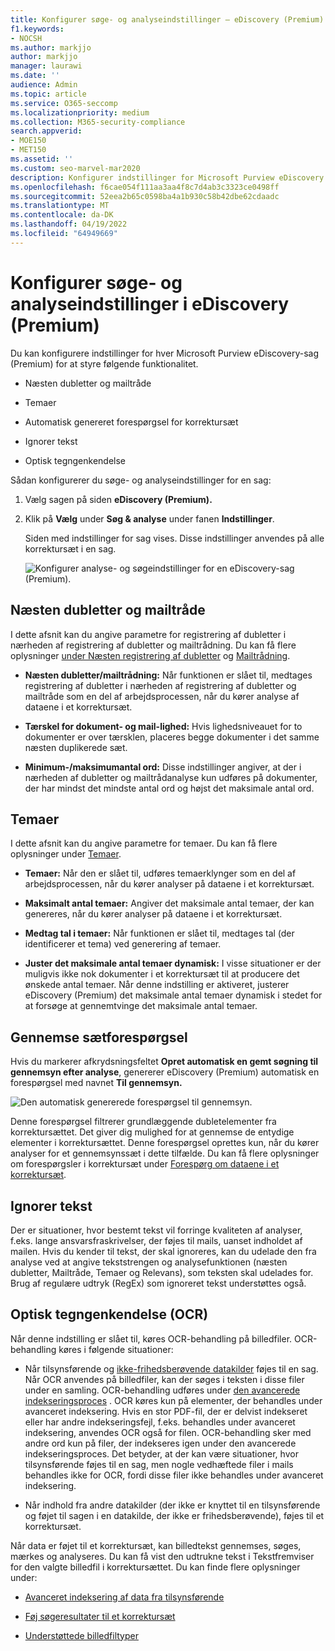 ```yaml
---
title: Konfigurer søge- og analyseindstillinger – eDiscovery (Premium)
f1.keywords:
- NOCSH
ms.author: markjjo
author: markjjo
manager: laurawi
ms.date: ''
audience: Admin
ms.topic: article
ms.service: O365-seccomp
ms.localizationpriority: medium
ms.collection: M365-security-compliance
search.appverid:
- MOE150
- MET150
ms.assetid: ''
ms.custom: seo-marvel-mar2020
description: Konfigurer indstillinger for Microsoft Purview eDiscovery (Premium), der gælder for alle korrektursæt i en sag. Dette omfatter indstillinger for analyse og optisk tegngenkendelse.
ms.openlocfilehash: f6cae054f111aa3aa4f8c7d4ab3c3323ce0498ff
ms.sourcegitcommit: 52eea2b65c0598ba4a1b930c58b42dbe62cdaadc
ms.translationtype: MT
ms.contentlocale: da-DK
ms.lasthandoff: 04/19/2022
ms.locfileid: "64949669"
---
```

# <a name="configure-search-and-analytics-settings-in-ediscovery-premium"></a>Konfigurer søge- og analyseindstillinger i eDiscovery (Premium)

Du kan konfigurere indstillinger for hver Microsoft Purview eDiscovery-sag (Premium) for at styre følgende funktionalitet.

- Næsten dubletter og mailtråde

- Temaer

- Automatisk genereret forespørgsel for korrektursæt

- Ignorer tekst

- Optisk tegngenkendelse

Sådan konfigurerer du søge- og analyseindstillinger for en sag:

1. Vælg sagen på siden **eDiscovery (Premium).**

2. Klik på **Vælg** under **Søg & analyse** under fanen **Indstillinger**.

   Siden med indstillinger for sag vises. Disse indstillinger anvendes på alle korrektursæt i en sag.

   ![Konfigurer analyse- og søgeindstillinger for en eDiscovery-sag (Premium).](../media/AeDCaseSettings.png)

## <a name="near-duplicates-and-email-threading"></a>Næsten dubletter og mailtråde

I dette afsnit kan du angive parametre for registrering af dubletter i nærheden af registrering af dubletter og mailtrådning. Du kan få flere oplysninger [under Næsten registrering af dubletter](near-duplicate-detection-in-advanced-ediscovery.md) og [Mailtrådning](email-threading-in-advanced-ediscovery.md).

- **Næsten dubletter/mailtrådning:** Når funktionen er slået til, medtages registrering af dubletter i nærheden af registrering af dubletter og mailtråde som en del af arbejdsprocessen, når du kører analyse af dataene i et korrektursæt.

- **Tærskel for dokument- og mail-lighed:** Hvis lighedsniveauet for to dokumenter er over tærsklen, placeres begge dokumenter i det samme næsten duplikerede sæt.

- **Minimum-/maksimumantal ord:** Disse indstillinger angiver, at der i nærheden af dubletter og mailtrådanalyse kun udføres på dokumenter, der har mindst det mindste antal ord og højst det maksimale antal ord.

## <a name="themes"></a>Temaer

I dette afsnit kan du angive parametre for temaer. Du kan få flere oplysninger under [Temaer](themes-in-advanced-ediscovery.md).

- **Temaer:** Når den er slået til, udføres temaerklynger som en del af arbejdsprocessen, når du kører analyser på dataene i et korrektursæt.

- **Maksimalt antal temaer:** Angiver det maksimale antal temaer, der kan genereres, når du kører analyser på dataene i et korrektursæt.

- **Medtag tal i temaer:** Når funktionen er slået til, medtages tal (der identificerer et tema) ved generering af temaer. 

- **Juster det maksimale antal temaer dynamisk:** I visse situationer er der muligvis ikke nok dokumenter i et korrektursæt til at producere det ønskede antal temaer. Når denne indstilling er aktiveret, justerer eDiscovery (Premium) det maksimale antal temaer dynamisk i stedet for at forsøge at gennemtvinge det maksimale antal temaer.

## <a name="review-set-query"></a>Gennemse sætforespørgsel

Hvis du markerer afkrydsningsfeltet **Opret automatisk en gemt søgning til gennemsyn efter analyse**, genererer eDiscovery (Premium) automatisk en forespørgsel med navnet **Til gennemsyn.** 

![Den automatisk genererede forespørgsel til gennemsyn.](../media/AeDForReviewQuery.png)

Denne forespørgsel filtrerer grundlæggende dubletelementer fra korrektursættet. Det giver dig mulighed for at gennemse de entydige elementer i korrektursættet. Denne forespørgsel oprettes kun, når du kører analyser for et gennemsynssæt i dette tilfælde. Du kan få flere oplysninger om forespørgsler i korrektursæt under [Forespørg om dataene i et korrektursæt](review-set-search.md).

## <a name="ignore-text"></a>Ignorer tekst

Der er situationer, hvor bestemt tekst vil forringe kvaliteten af analyser, f.eks. lange ansvarsfraskrivelser, der føjes til mails, uanset indholdet af mailen. Hvis du kender til tekst, der skal ignoreres, kan du udelade den fra analyse ved at angive tekststrengen og analysefunktionen (næsten dubletter, Mailtråde, Temaer og Relevans), som teksten skal udelades for. Brug af regulære udtryk (RegEx) som ignoreret tekst understøttes også.

## <a name="optical-character-recognition-ocr"></a>Optisk tegngenkendelse (OCR)

Når denne indstilling er slået til, køres OCR-behandling på billedfiler. OCR-behandling køres i følgende situationer:

- Når tilsynsførende og [ikke-frihedsberøvende datakilder](non-custodial-data-sources.md) føjes til en sag. Når OCR anvendes på billedfiler, kan der søges i teksten i disse filer under en samling. OCR-behandling udføres under [den avancerede indekseringsproces](indexing-custodian-data.md) . OCR køres kun på elementer, der behandles under avanceret indeksering. Hvis en stor PDF-fil, der er delvist indekseret eller har andre indekseringsfejl, f.eks. behandles under avanceret indeksering, anvendes OCR også for filen. OCR-behandling sker med andre ord kun på filer, der indekseres igen under den avancerede indekseringsproces. Det betyder, at der kan være situationer, hvor tilsynsførende føjes til en sag, men nogle vedhæftede filer i mails behandles ikke for OCR, fordi disse filer ikke behandles under avanceret indeksering.

- Når indhold fra andre datakilder (der ikke er knyttet til en tilsynsførende og føjet til sagen i en datakilde, der ikke er frihedsberøvende), føjes til et korrektursæt.

Når data er føjet til et korrektursæt, kan billedtekst gennemses, søges, mærkes og analyseres. Du kan få vist den udtrukne tekst i Tekstfremviser for den valgte billedfil i korrektursættet. Du kan finde flere oplysninger under:

- [Avanceret indeksering af data fra tilsynsførende](indexing-custodian-data.md)

- [Føj søgeresultater til et korrektursæt](add-data-to-review-set.md#optical-character-recognition)

- [Understøttede billedfiltyper](supported-filetypes-ediscovery20.md#image)
